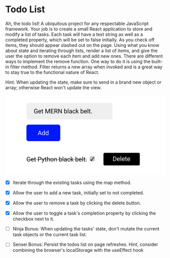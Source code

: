 # Todo List

Ah, the todo list! A ubiquitous project for any respectable JavaScript framework. Your job is to create a small React application to store and modify a list of tasks. Each task will have a text string as well as a completed property, which will be set to false initially. As you check off items, they should appear slashed out on the page. Using what you know about state and iterating through lists, render a list of items, and give the user the option to remove each item and add new ones. There are different ways to implement the remove function. One way to do it is using the built-in filter method. Filter returns a new array when invoked and is a great way to stay true to the functional nature of React.

Hint: When updating the state, make sure to send in a brand new object or array; otherwise React won't update the view.

![](todos-list.png)


- [x] Iterate through the existing tasks using the map method.

- [x] Allow the user to add a new task, initially set to not completed.

- [x] Allow the user to remove a task by clicking the delete button.

- [x] Allow the user to toggle a task's completion property by clicking the checkbox next to it.

- [ ] Ninja Bonus: When updating the tasks' state, don't mutate the current task objects or the current task list.

- [ ] Sensei Bonus: Persist the todos list on page refreshes. Hint, consider combining the browser's localStorage with the useEffect hook

